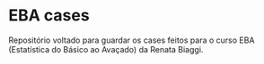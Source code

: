# EBA cases
Repositório voltado para guardar os cases feitos para o curso EBA (Estatística do Básico ao Avaçado) da Renata Biaggi.
